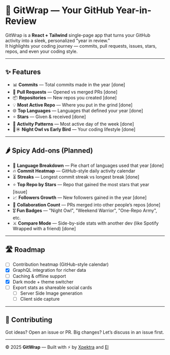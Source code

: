 # 🎁 GitWrap — Your GitHub Year-in-Review

GitWrap is a **React + Tailwind** single-page app that turns your GitHub activity into a sleek, personalized "year in review."  
It highlights your coding journey — commits, pull requests, issues, stars, repos, and even your coding style.

---

## ✨ Features

- 📊 **Commits** — Total commits made in the year  [done]
- 🔀 **Pull Requests** — Opened vs merged PRs  [done]
- 📦 **Repositories** — New repos you created  [done]
- 💡 **Most Active Repo** — Where you put in the grind  [done]
- 🌐 **Top Languages** — Languages that defined your year  [done]
- ⭐ **Stars** — Given & received  [done]
- 📅 **Activity Patterns** — Most active day of the week  [done]
- 🌙☀️ **Night Owl vs Early Bird** — Your coding lifestyle  [done]

---

## 🌶️ Spicy Add-ons (Planned)

- 🥧 **Language Breakdown** — Pie chart of languages used that year  [done]
- 🔥 **Commit Heatmap** — GitHub-style daily activity calendar  
- ⏳ **Streaks** — Longest commit streak vs longest break  [done]
- ⭐ **Top Repo by Stars** — Repo that gained the most stars that year  [isuue]
- 📈 **Followers Growth** — New followers gained in the year  [done]
- 🤝 **Collaboration Count** — PRs merged into other people’s repos [done] 
- 🎖️ **Fun Badges** — "Night Owl", "Weekend Warrior", "One-Repo Army", etc.  
- ⚔️ **Compare Mode** — Side-by-side stats with another dev (like Spotify Wrapped with a friend)  [done]

---

## 🛣️ Roadmap

- [ ] Contribution heatmap (GitHub-style calendar)  
- [x] GraphQL integration for richer data  
- [ ] Caching & offline support  
- [x] Dark mode + theme switcher  
- [ ] Export stats as shareable social cards
    - [ ] Server Side Image generation
    - [ ] Client side capture

---

## 🤝 Contributing

Got ideas? Open an issue or PR. Big changes? Let’s discuss in an issue first.  

---

© 2025 **GitWrap** — Built with ⚡ by [Xpektra](https://github.com/Xpektra7) and [El](https://github.com/elxecutor)
